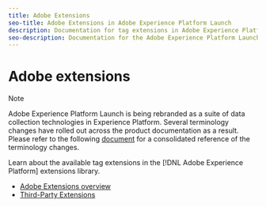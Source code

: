 ```yaml
---
title: Adobe Extensions
seo-title: Adobe Extensions in Adobe Experience Platform Launch
description: Documentation for tag extensions in Adobe Experience Platform.
seo-description: Documentation for the Adobe Experience Platform Launch Extensions provided by Adobe solutions.
---
```

# Adobe extensions

>[!NOTE]
>
>Adobe Experience Platform Launch is being rebranded as a suite of data collection technologies in Experience Platform. Several terminology changes have rolled out across the product documentation as a result. Please refer to the following [document](../../launch-term-updates.md) for a consolidated reference of the terminology changes.

Learn about the available tag extensions in the [!DNL Adobe Experience Platform] extensions library.

* [Adobe Extensions overview](../web/overview.md)
* [Third-Party Extensions](../3rd-party-extensions.md)
